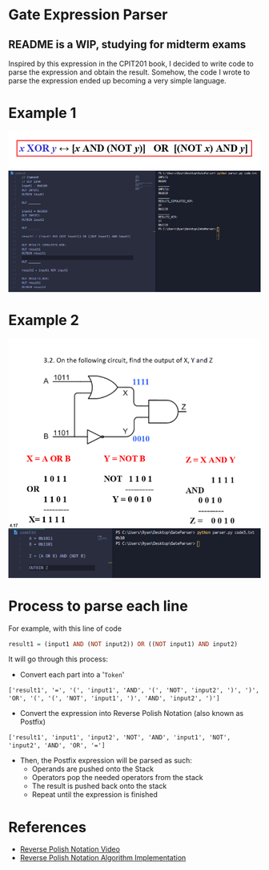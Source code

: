 # Gate Expression Parser
## README is a WIP, studying for midterm exams

Inspired by this expression in the CPIT201 book, I decided to write code to parse the expression and obtain the result. Somehow, the code I wrote to parse the expression ended up becoming a very simple language.

# Example 1

<img align="center" src="./images/XOR.png" alt="XOR Image">

<img align="center" src="./images/Example1.png" alt="Example 1">

# Example 2

<img align="center" src="./images/Gates.png" alt="Gates">

<img align="center" src="./images/Example2.png" alt="Example 2">

# Process to parse each line
For example, with this line of code
```haskell
result1 = (input1 AND (NOT input2)) OR ((NOT input1) AND input2)
```
It will go through this process:

- Convert each part into a '`Token`'
```
['result1', '=', '(', 'input1', 'AND', '(', 'NOT', 'input2', ')', ')', 'OR', '(', '(', 'NOT', 'input1', ')', 'AND', 'input2', ')']
```
- Convert the expression into Reverse Polish Notation (also known as Postfix)
```
['result1', 'input1', 'input2', 'NOT', 'AND', 'input1', 'NOT', 'input2', 'AND', 'OR', '=']
```
- Then, the Postfix expression will be parsed as such:
	- Operands are pushed onto the Stack
	- Operators pop the needed operators from the stack
	- The result is pushed back onto the stack
	- Repeat until the expression is finished

# References
- [Reverse Polish Notation Video](https://www.youtube.com/watch?v=7ha78yWRDlE)
- [Reverse Polish Notation Algorithm Implementation](https://www.geeksforgeeks.org/stack-set-2-infix-to-postfix/)
